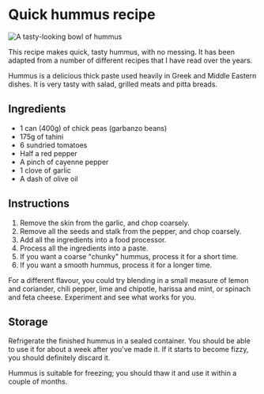 <h1>Quick hummus recipe</h1>
<img src="https://upload.wikimedia.org/wikipedia/commons/9/9e/Hummus_Dip_%2830863436677%29.jpg" alt="A tasty-looking bowl of hummus" />
<p>This recipe makes quick, tasty hummus, with no messing. It has been adapted from a number of different recipes that I have read over the years.</p>

<p>Hummus is a delicious thick paste used heavily in Greek and Middle Eastern dishes. It is very tasty with salad, grilled meats and pitta breads.</p>

<h2>Ingredients</h2>

<ul>
    <li>1 can (400g) of chick peas (garbanzo beans)</li>
    <li>175g of tahini</li>
    <li>6 sundried tomatoes</li>
    <li>Half a red pepper</li>
    <li>A pinch of cayenne pepper</li>
    <li>1 clove of garlic</li>
    <li>A dash of olive oil</li>
</ul>

<h2>Instructions</h2>

<ol>
    <li>Remove the skin from the garlic, and chop coarsely.</li>
    <li>Remove all the seeds and stalk from the pepper, and chop coarsely.</li>
    <li>Add all the ingredients into a food processor.</li>
    <li>Process all the ingredients into a paste.</li>
    <li>If you want a coarse "chunky" hummus, process it for a short time.</li>
    <li>If you want a smooth hummus, process it for a longer time.</li>
</ol>

<p>For a different flavour, you could try blending in a small measure of lemon and coriander, chili pepper, lime and chipotle, harissa and mint, or spinach and feta cheese. Experiment and see what works for you.</p>

<h2>Storage</h2>

<p>Refrigerate the finished hummus in a sealed container. You should be able to use it for about a week after you've made it. If it starts to become fizzy, you should definitely discard it.</p>

<p>Hummus is suitable for freezing; you should thaw it and use it within a couple of months.</p>
